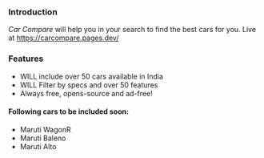 

### Introduction

*Car Compare* will help you in your search to find the best cars for you.
Live at https://carcompare.pages.dev/

### Features

* WILL include over 50 cars available in India
* WILL Filter by specs and over 50 features
* Always free, opens-source and ad-free!

#### Following cars to be included soon:

* Maruti WagonR
* Maruti Baleno
* Maruti Alto 

